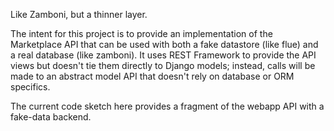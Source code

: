 Like Zamboni, but a thinner layer.

The intent for this project is to provide an implementation of the Marketplace
API that can be used with both a fake datastore (like flue) and a real database
(like zamboni). It uses REST Framework to provide the API views but doesn't tie
them directly to Django models; instead, calls will be made to an abstract model
API that doesn't rely on database or ORM specifics.

The current code sketch here provides a fragment of the webapp API with a
fake-data backend.
